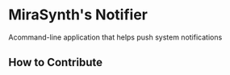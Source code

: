 # MiraSynth's Notifier
Acommand-line application that helps push system notifications

## How to Contribute
